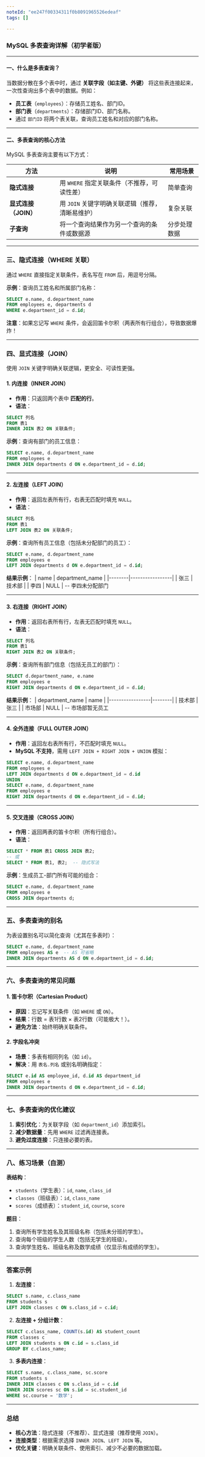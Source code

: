 ```yaml
---
noteId: "ee247f00334311f0b8091965526edeaf"
tags: []

---
```


### MySQL 多表查询详解（初学者版）

---

#### 一、什么是多表查询？
当数据分散在多个表中时，通过 **关联字段（如主键、外键）** 将这些表连接起来，一次性查询出多个表中的数据。例如：
- **员工表**（`employees`）：存储员工姓名、部门ID。
- **部门表**（`departments`）：存储部门ID、部门名称。
- 通过 `部门ID` 将两个表关联，查询员工姓名和对应的部门名称。

---

#### 二、多表查询的核心方法
MySQL 多表查询主要有以下方式：

| 方法                | 说明                                                                 | 常用场景                   |
|---------------------|----------------------------------------------------------------------|----------------------------|
| **隐式连接**         | 用 `WHERE` 指定关联条件（不推荐，可读性差）                          | 简单查询                   |
| **显式连接（JOIN）** | 用 `JOIN` 关键字明确关联逻辑（推荐，清晰易维护）                     | 复杂关联                   |
| **子查询**           | 将一个查询结果作为另一个查询的条件或数据源                           | 分步处理数据               |

---

### 三、隐式连接（WHERE 关联）
通过 `WHERE` 直接指定关联条件，表名写在 `FROM` 后，用逗号分隔。

**示例**：查询员工姓名和所属部门名称：

```sql
SELECT e.name, d.department_name
FROM employees e, departments d
WHERE e.department_id = d.id;
```

**注意**：如果忘记写 `WHERE` 条件，会返回笛卡尔积（两表所有行组合），导致数据爆炸！

---

### 四、显式连接（JOIN）
使用 `JOIN` 关键字明确关联逻辑，更安全、可读性更强。

#### 1. **内连接（INNER JOIN）**
- **作用**：只返回两个表中 **匹配的行**。
- **语法**：
  
```sql
SELECT 列名
FROM 表1
INNER JOIN 表2 ON 关联条件;
```

**示例**：查询有部门的员工信息：

```sql
SELECT e.name, d.department_name
FROM employees e
INNER JOIN departments d ON e.department_id = d.id;
```

---

#### 2. **左连接（LEFT JOIN）**
- **作用**：返回左表所有行，右表无匹配时填充 `NULL`。
- **语法**：
 
```sql
SELECT 列名
FROM 表1
LEFT JOIN 表2 ON 关联条件;
```

**示例**：查询所有员工信息（包括未分配部门的员工）：

```sql
SELECT e.name, d.department_name
FROM employees e
LEFT JOIN departments d ON e.department_id = d.id;
```

**结果示例**：
| name   | department_name |
|--------|-----------------|
| 张三   | 技术部          |
| 李四   | NULL            |  -- 李四未分配部门

---

#### 3. **右连接（RIGHT JOIN）**
- **作用**：返回右表所有行，左表无匹配时填充 `NULL`。
- **语法**：

```sql
SELECT 列名
FROM 表1
RIGHT JOIN 表2 ON 关联条件;
```

**示例**：查询所有部门信息（包括无员工的部门）：

```sql
SELECT d.department_name, e.name
FROM employees e
RIGHT JOIN departments d ON e.department_id = d.id;
```

**结果示例**：
| department_name | name   |
|-----------------|--------|
| 技术部          | 张三   |
| 市场部          | NULL   |  -- 市场部暂无员工

---

#### 4. **全外连接（FULL OUTER JOIN）**
- **作用**：返回左右表所有行，不匹配时填充 `NULL`。
- **MySQL 不支持**，需用 `LEFT JOIN + RIGHT JOIN + UNION` 模拟：

```sql
SELECT e.name, d.department_name
FROM employees e
LEFT JOIN departments d ON e.department_id = d.id
UNION
SELECT e.name, d.department_name
FROM employees e
RIGHT JOIN departments d ON e.department_id = d.id;
```

---

#### 5. **交叉连接（CROSS JOIN）**
- **作用**：返回两表的笛卡尔积（所有行组合）。
- **语法**：

```sql
SELECT * FROM 表1 CROSS JOIN 表2;
-- 或
SELECT * FROM 表1, 表2;  -- 隐式写法
```

**示例**：生成员工-部门所有可能的组合：

```sql
SELECT e.name, d.department_name
FROM employees e
CROSS JOIN departments d;
```

---

### 五、多表查询的别名
为表设置别名可以简化查询（尤其在多表时）：

```sql
SELECT e.name, d.department_name
FROM employees AS e  -- AS 可省略
INNER JOIN departments AS d ON e.department_id = d.id;
```

---

### 六、多表查询的常见问题

#### 1. **笛卡尔积（Cartesian Product）**
- **原因**：忘记写关联条件（如 `WHERE` 或 `ON`）。
- **结果**：行数 = 表1行数 × 表2行数（可能极大！）。
- **避免方法**：始终明确关联条件。

#### 2. **字段名冲突**
- **场景**：多表有相同列名（如 `id`）。
- **解决**：用 `表名.列名` 或别名明确指定：

```sql
SELECT e.id AS employee_id, d.id AS department_id
FROM employees e
INNER JOIN departments d ON e.department_id = d.id;
```

---

### 七、多表查询的优化建议
1. **索引优化**：为关联字段（如 `department_id`）添加索引。
2. **减少数据量**：先用 `WHERE` 过滤再连接表。
3. **避免过度连接**：只连接必要的表。

---

### 八、练习场景（自测）
**表结构**：
- `students`（学生表）：`id`, `name`, `class_id`
- `classes`（班级表）：`id`, `class_name`
- `scores`（成绩表）：`student_id`, `course`, `score`

**题目**：
1. 查询所有学生姓名及其班级名称（包括未分班的学生）。
2. 查询每个班级的学生人数（包括无学生的班级）。
3. 查询学生姓名、班级名称及数学成绩（仅显示有成绩的学生）。

---

### 答案示例
1. **左连接**：

```sql
SELECT s.name, c.class_name
FROM students s
LEFT JOIN classes c ON s.class_id = c.id;
```

2. **左连接 + 分组计数**：

```sql
SELECT c.class_name, COUNT(s.id) AS student_count
FROM classes c
LEFT JOIN students s ON c.id = s.class_id
GROUP BY c.class_name;
```

3. **多表内连接**：

```sql
SELECT s.name, c.class_name, sc.score
FROM students s
INNER JOIN classes c ON s.class_id = c.id
INNER JOIN scores sc ON s.id = sc.student_id
WHERE sc.course = '数学';
```

---

### 总结
- **核心方法**：隐式连接（不推荐）、显式连接（推荐使用 `JOIN`）。
- **连接类型**：根据需求选择 `INNER JOIN`、`LEFT JOIN` 等。
- **优化关键**：明确关联条件、使用索引、减少不必要的数据加载。